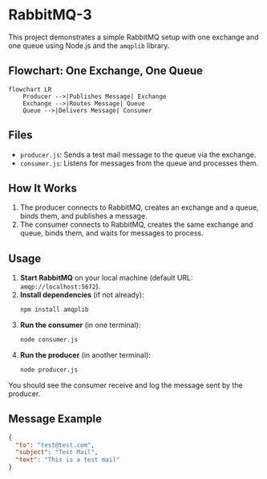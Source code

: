 # RabbitMQ-3

This project demonstrates a simple RabbitMQ setup with one exchange and one queue using Node.js and the `amqplib` library.

## Flowchart: One Exchange, One Queue

```mermaid
flowchart LR
    Producer -->|Publishes Message| Exchange
    Exchange -->|Routes Message| Queue
    Queue -->|Delivers Message| Consumer

```

## Files

- `producer.js`: Sends a test mail message to the queue via the exchange.
- `consumer.js`: Listens for messages from the queue and processes them.

## How It Works

1. The producer connects to RabbitMQ, creates an exchange and a queue, binds them, and publishes a message.
2. The consumer connects to RabbitMQ, creates the same exchange and queue, binds them, and waits for messages to process.

## Usage

1. **Start RabbitMQ** on your local machine (default URL: `amqp://localhost:5672`).
2. **Install dependencies** (if not already):
   ```sh
   npm install amqplib
   ```
3. **Run the consumer** (in one terminal):
   ```sh
   node consumer.js
   ```
4. **Run the producer** (in another terminal):
   ```sh
   node producer.js
   ```

You should see the consumer receive and log the message sent by the producer.

## Message Example

```json
{
  "to": "test@test.com",
  "subject": "Test Mail",
  "text": "This is a test mail"
}
```

